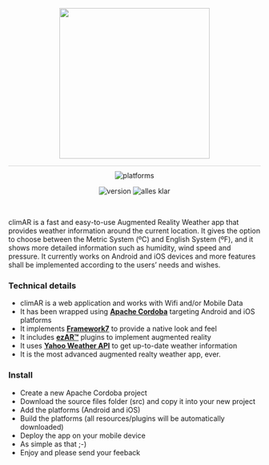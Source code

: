 <p align="center">
  <img src="https://github.com/manasesjesus/climAR/blob/master/climar.png?raw=true" height="300">
  <p align="center" style="border-top:1px solid lightgrey; padding-top:10px">
    <img src="https://img.shields.io/badge/platform-Android%20%7C%20iOS-lightgrey.svg" alt="platforms">
  </p>
  <p align="center">
    <img src="https://img.shields.io/badge/release-1.0.0-brightgreen.svg" alt="version">
    <img src="https://img.shields.io/badge/build-passing-brightgreen.svg" alt="alles klar">
  </p>
</p>
<br>

climAR is a fast and easy-to-use Augmented Reality Weather app
that provides weather information around the current location.
It gives the option to choose between the Metric System (ºC) and
English System (ºF), and it shows more detailed information such
as humidity, wind speed and pressure. It currently works on Android
and iOS devices and more features shall be implemented according to
the users’ needs and wishes.

### Technical details

- climAR is a web application and works with Wifi and/or Mobile Data
- It has been wrapped using **[Apache Cordoba](http://cordova.apache.org)**
    targeting Android and iOS platforms
- It implements **[Framework7](http://framework7.io/)** to provide
    a native look and feel
- It includes **[ezAR™](http://ezartech.com/)** plugins to implement
    augmented reality
- It uses **[Yahoo Weather API](https://developer.yahoo.com/weather/)**
    to get up-to-date weather information
- It is the most advanced augmented realty weather app, ever.


### Install

- Create a new Apache Cordoba project
- Download the source files folder (src) and copy it into your new project
- Add the platforms (Android and iOS)
- Build the platforms (all resources/plugins will be automatically downloaded)
- Deploy the app on your mobile device
- As simple as that ;-)
- Enjoy and please send your feeback
